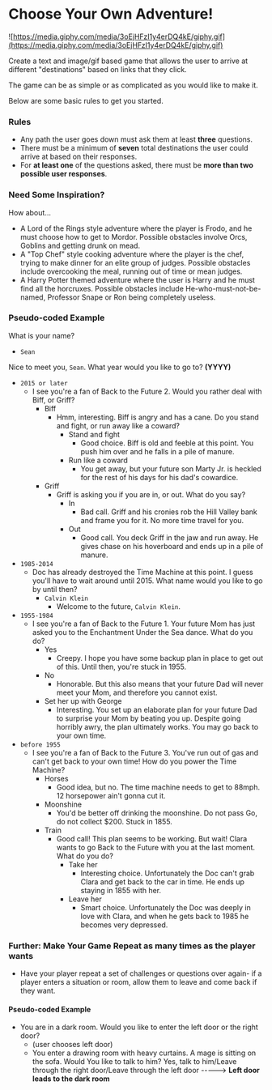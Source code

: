 # Choose Your Own Adventure!

![https://media.giphy.com/media/3oEjHFzI1y4erDQ4kE/giphy.gif](https://media.giphy.com/media/3oEjHFzI1y4erDQ4kE/giphy.gif)


Create a text and image/gif based game that allows the user to arrive at different "destinations" based on links that they click.

The game can be as simple or as complicated as you would like to make it.

Below are some basic rules to get you started. 

### Rules
* Any path the user goes down must ask them at least **three** questions.
* There must be a minimum of **seven** total destinations the user could arrive at based on their responses.
* For **at least one** of the questions asked, there must be **more than two possible user responses**.


### Need Some Inspiration?

How about...
* A Lord of the Rings style adventure where the player is Frodo, and he must choose how to get to Mordor. Possible obstacles involve Orcs, Goblins and getting drunk on mead.
* A "Top Chef" style cooking adventure where the player is the chef, trying to make dinner for an elite group of judges. Possible obstacles include overcooking the meal, running out of time or mean judges.
* A Harry Potter themed adventure where the user is Harry and he must find all the horcruxes. Possible obstacles include He-who-must-not-be-named, Professor Snape or Ron being completely useless.

### Pseudo-coded Example

What is your name?
* `Sean`

Nice to meet you, `Sean`. What year would you like to go to? **(YYYY)**
* `2015 or later`
    * I see you're a fan of Back to the Future 2. Would you rather deal with Biff, or Griff?
        * Biff
            * Hmm, interesting. Biff is angry and has a cane. Do you stand and fight, or run away like a coward?
                * Stand and fight
                    * Good choice. Biff is old and feeble at this point. You push him over and he falls in a pile of manure.
                * Run like a coward
                    * You get away, but your future son Marty Jr. is heckled for the rest of his days for his dad's cowardice.
        * Griff
            * Griff is asking you if you are in, or out. What do you say?
                * In
                    * Bad call. Griff and his cronies rob the Hill Valley bank and frame you for it. No more time travel for you.
                * Out
                    * Good call. You deck Griff in the jaw and run away. He gives chase on his hoverboard and ends up in a pile of manure.
* `1985-2014`
    * Doc has already destroyed the Time Machine at this point. I guess you'll have to wait around until 2015. What name would you like to go by until then?
        * `Calvin Klein`
            * Welcome to the future, `Calvin Klein`.
* `1955-1984`
    * I see you're a fan of Back to the Future 1. Your future Mom has just asked you to the Enchantment Under the Sea dance. What do you do?
        * Yes
            * Creepy. I hope you have some backup plan in place to get out of this. Until then, you're stuck in 1955.
        * No
            * Honorable. But this also means that your future Dad will never meet your Mom, and therefore you cannot exist.
        * Set her up with George
            * Interesting. You set up an elaborate plan for your future Dad to surprise your Mom by beating you up. Despite going horribly awry, the plan ultimately works. You may go back to your own time.
* `before 1955`
    * I see you're a fan of Back to the Future 3. You've run out of gas and can't get back to your own time! How do you power the Time Machine?
        * Horses
            * Good idea, but no. The time machine needs to get to 88mph. 12 horsepower ain't gonna cut it.
        * Moonshine
            * You'd be better off drinking the moonshine. Do not pass Go, do not collect $200. Stuck in 1855.
        * Train
            * Good call! This plan seems to be working. But wait! Clara wants to go Back to the Future with you at the last moment. What do you do?
                * Take her
                    * Interesting choice. Unfortunately the Doc can't grab Clara and get back to the car in time. He ends up staying in 1855 with her.
                * Leave her
                    * Smart choice. Unfortunately the Doc was deeply in love with Clara, and when he gets back to 1985 he becomes very depressed.


### Further: Make Your Game Repeat as many times as the player wants 
* Have your player repeat a set of challenges or questions over again- if a player enters a situation or room, allow them to leave and come back if they want.

#### Pseudo-coded Example
* You are in a dark room. Would you like to enter the left door or the right door?
   * (user chooses left door)
   * You enter a drawing room with heavy curtains. A mage is sitting on the sofa. Would You like to talk to him? Yes, talk to him/Leave through the right door/Leave through the left door -----> **Left door leads to the dark room**
